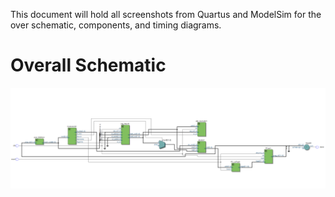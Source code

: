 This document will hold all screenshots from Quartus and ModelSim for the over schematic, components, and timing diagrams.

# Overall Schematic

![](images/overall_schhemtaic.png)